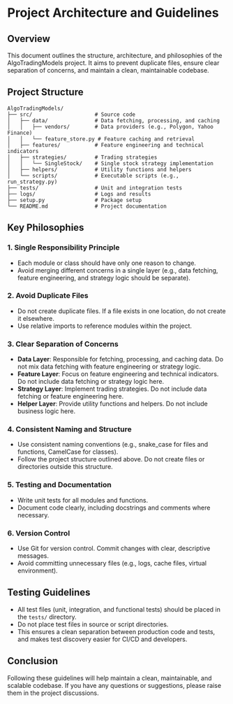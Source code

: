 # Project Architecture and Guidelines

## Overview
This document outlines the structure, architecture, and philosophies of the AlgoTradingModels project. It aims to prevent duplicate files, ensure clear separation of concerns, and maintain a clean, maintainable codebase.

## Project Structure
```
AlgoTradingModels/
├── src/                    # Source code
│   ├── data/               # Data fetching, processing, and caching
│   │   ├── vendors/        # Data providers (e.g., Polygon, Yahoo Finance)
│   │   └── feature_store.py # Feature caching and retrieval
│   ├── features/           # Feature engineering and technical indicators
│   ├── strategies/         # Trading strategies
│   │   └── SingleStock/    # Single stock strategy implementation
│   ├── helpers/            # Utility functions and helpers
│   └── scripts/            # Executable scripts (e.g., run_strategy.py)
├── tests/                  # Unit and integration tests
├── logs/                   # Logs and results
├── setup.py                # Package setup
└── README.md               # Project documentation
```

## Key Philosophies

### 1. **Single Responsibility Principle**
- Each module or class should have only one reason to change.
- Avoid merging different concerns in a single layer (e.g., data fetching, feature engineering, and strategy logic should be separate).

### 2. **Avoid Duplicate Files**
- Do not create duplicate files. If a file exists in one location, do not create it elsewhere.
- Use relative imports to reference modules within the project.

### 3. **Clear Separation of Concerns**
- **Data Layer**: Responsible for fetching, processing, and caching data. Do not mix data fetching with feature engineering or strategy logic.
- **Feature Layer**: Focus on feature engineering and technical indicators. Do not include data fetching or strategy logic here.
- **Strategy Layer**: Implement trading strategies. Do not include data fetching or feature engineering here.
- **Helper Layer**: Provide utility functions and helpers. Do not include business logic here.

### 4. **Consistent Naming and Structure**
- Use consistent naming conventions (e.g., snake_case for files and functions, CamelCase for classes).
- Follow the project structure outlined above. Do not create files or directories outside this structure.

### 5. **Testing and Documentation**
- Write unit tests for all modules and functions.
- Document code clearly, including docstrings and comments where necessary.

### 6. **Version Control**
- Use Git for version control. Commit changes with clear, descriptive messages.
- Avoid committing unnecessary files (e.g., logs, cache files, virtual environment).

## Testing Guidelines
- All test files (unit, integration, and functional tests) should be placed in the `tests/` directory.
- Do not place test files in source or script directories.
- This ensures a clean separation between production code and tests, and makes test discovery easier for CI/CD and developers.

## Conclusion
Following these guidelines will help maintain a clean, maintainable, and scalable codebase. If you have any questions or suggestions, please raise them in the project discussions. 